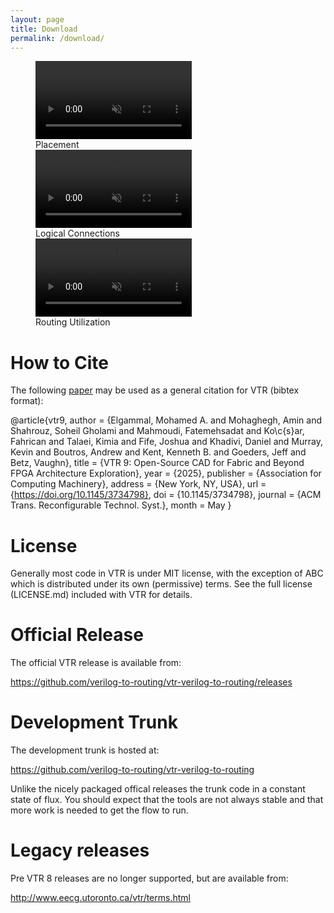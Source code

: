 ```yaml
---
layout: page
title: Download
permalink: /download/
---
```


<figure style="width:100%">
    <div class="grid-container">
        <div style="grid-row-start: 1; grid-row-end: 2; grid-column-start: 1; grid-column-end: 2;">
            <video autoplay loop muted playsinline width="250">
                <source src="/img/bitcoin_placement_macros.mp4" type="video/mp4"/>
            </video>
            <figcaption>Placement</figcaption>
        </div>
        <div style="grid-row-start: 1; grid-row-end: 2; grid-column-start: 2; grid-column-end: 3;">
            <video autoplay loop muted playsinline width="250">
                <source src="/img/bitcoin_nets.mp4" type="video/mp4"/>
            </video>
            <figcaption>Logical Connections</figcaption>
        </div>
        <div style="grid-row-start: 1; grid-row-end: 2; grid-column-start: 3; grid-column-end: 4;">
            <video autoplay loop muted playsinline width="250">
                <source src="/img/bitcoin_routing_util.mp4" type="video/mp4"/>
            </video>
            <figcaption>Routing Utilization</figcaption>
        </div>
    </div>
</figure>

How to Cite
===========
The following [paper](https://dl.acm.org/doi/10.1145/3734798) may be used as a general citation for VTR (bibtex format):

@article{vtr9,
     author = {Elgammal, Mohamed A. and Mohaghegh, Amin and Shahrouz, Soheil Gholami and Mahmoudi, Fatemehsadat and Ko\c{s}ar, Fahrican and Talaei, Kimia and Fife, Joshua and Khadivi, Daniel and Murray, Kevin and Boutros, Andrew and Kent, Kenneth B. and Goeders, Jeff and Betz, Vaughn},
     title = {VTR 9: Open-Source CAD for Fabric and Beyond FPGA Architecture Exploration},
     year = {2025},
     publisher = {Association for Computing Machinery},
     address = {New York, NY, USA},
     url = {https://doi.org/10.1145/3734798},
     doi = {10.1145/3734798},
     journal = {ACM Trans. Reconfigurable Technol. Syst.},
     month = May
}

License
=======

Generally most code in VTR is under MIT license, with the exception of ABC which is distributed under its own (permissive) terms.
See the full license (LICENSE.md) included with VTR for details.

Official Release
================

The official VTR release is available from:

<https://github.com/verilog-to-routing/vtr-verilog-to-routing/releases>

Development Trunk
=================
The development trunk is hosted at:

<https://github.com/verilog-to-routing/vtr-verilog-to-routing>

Unlike the nicely packaged offical releases the trunk code in a constant state of flux. 
You should expect that the tools are not always stable and that more work is needed to get the flow to run.

Legacy releases
===============

Pre VTR 8 releases are no longer supported, but are available from:

<http://www.eecg.utoronto.ca/vtr/terms.html>
